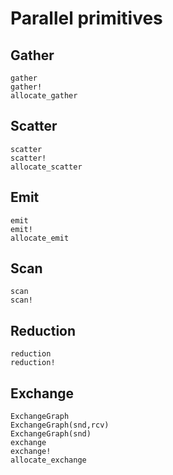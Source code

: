 
# Parallel primitives

## Gather

```@docs
gather
gather!
allocate_gather
```
## Scatter

```@docs
scatter
scatter!
allocate_scatter
```

## Emit

```@docs
emit
emit!
allocate_emit
```

## Scan

```@docs
scan
scan!
```

## Reduction

```@docs
reduction
reduction!
```

## Exchange

```@docs
ExchangeGraph
ExchangeGraph(snd,rcv)
ExchangeGraph(snd)
exchange
exchange!
allocate_exchange
```



